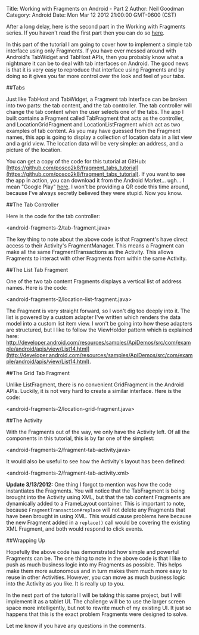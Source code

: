 Title: Working with Fragments on Android - Part 2
Author: Neil Goodman
Category: Android
Date: Mon Mar 12 2012 21:00:00 GMT-0600 (CST)

After a long delay, here is the second part in the Working with Fragments series. If you haven't read the first part then you can do so [here](http://neilgoodman.net/2012/01/29/working-with-fragments-on-android-part-1/).

In this part of the tutorial I am going to cover how to implement a simple tab interface using only Fragments. If you have ever messed around with Android's TabWidget and TabHost APIs, then you probably know what a nightmare it can be to deal with tab interfaces on Android. The good news is that it is very easy to reproduce that interface using Fragments and by doing so it gives you far more control over the look and feel of your tabs.

##Tabs

Just like TabHost and TabWidget, a Fragment tab interface can be broken into two parts: the tab content, and the tab controller. The tab controller will change the tab content when the user selects one of the tabs. The app I built contains a Fragment called TabFragment that acts as the controller, and LocationGridFragment and LocationListFragment which act as two examples of tab content. As you may have guessed from the Fragment names, this app is going to display a collection of location data in a list view and a grid view. The location data will be very simple: an address, and a picture of the location.

You can get a copy of the code for this tutorial at GitHub: [https://github.com/posco2k8/fragment_tabs_tutorial](https://github.com/posco2k8/fragment_tabs_tutorial). If you want to see the app in action, you can download it from the Android Market... ugh... I mean "Google Play" [here](https://play.google.com/store/apps/details?id=net.neilgoodman.android.fragmenttabstutorial). I won't be providing a QR code this time around, because I've always secretly believed they were stupid. Now you know.

##The Tab Controller

Here is the code for the tab controller:

<android-fragments-2/tab-fragment.java>

The key thing to note about the above code is that Fragment's have direct access to their Activity's FragmentManager. This means a Fragment can make all the same FragmentTransactions as the Activity. This allows Fragments to interact with other Fragments from within the same Activity.

##The List Tab Fragment

One of the two tab content Fragments displays a vertical list of address names. Here is the code:

<android-fragments-2/location-list-fragment.java>

The Fragment is very straight forward, so I won't dig too deeply into it. The list is powered by a custom adapter I've written which renders the data model into a custom list item view. I won't be going into how these adapters are structured, but I like to follow the ViewHolder pattern which is explained here: http://developer.android.com/resources/samples/ApiDemos/src/com/example/android/apis/view/List14.html](http://developer.android.com/resources/samples/ApiDemos/src/com/example/android/apis/view/List14.html).

##The Grid Tab Fragment

Unlike ListFragment, there is no convenient GridFragment in the Android APIs. Luckily, it is not very hard to create a similar interface. Here is the code:

<android-fragments-2/location-grid-fragment.java>

##The Activity

With the Fragments out of the way, we only have the Activity left. Of all the components in this tutorial, this is by far one of the simplest:

<android-fragments-2/fragment-tab-activity.java>

It would also be useful to see how the Activity's layout has been defined:

<android-fragments-2/fragment-tab-activity.xml>

__Update 3/13/2012:__ One thing I forgot to mention was how the code instantiates the Fragments. You will notice that the TabFragment is being brought into the Activity using XML, but that the tab content Fragments are dynamically added to a FrameLayout container. This is important to note, because `FragmentTransaction#replace` will not delete any Fragments that have been brought in using XML. This would cause problems here because the new Fragment added in a `replace()` call would be covering the existing XML Fragment, and both would respond to click events.

##Wrapping Up

Hopefully the above code has demonstrated how simple and powerful Fragments can be. The one thing to note in the above code is that I like to push as much business logic into my Fragments as possible. This helps make them more autonomous and in turn makes them much more easy to reuse in other Activities. However, you can move as much business logic into the Activity as you like. It is really up to you.

In the next part of the tutorial I will be taking this same project, but I will implement it as a tablet UI. The challenge will be to use the larger screen space more intelligently, but not to rewrite much of my existing UI. It just so happens that this is the exact problem Fragments were designed to solve.

Let me know if you have any questions in the comments.
